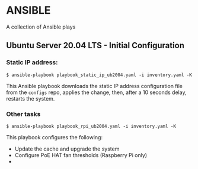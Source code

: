 # ANSIBLE
A collection of Ansible plays

## Ubuntu Server 20.04 LTS - Initial Configuration

### Static IP address:

`$ ansible-playbook playbook_static_ip_ub2004.yaml -i inventory.yaml -K`

This Ansible playbook downloads the static IP address configuration file from the `configs` repo, applies the change, then, after a 10 seconds delay, restarts the system.

### Other tasks

`$ ansible-playbook playbook_rpi_ub2004.yaml -i inventory.yaml -K`

This playbook configures the following:

* Update the cache and upgrade the system
* Configure PoE HAT fan thresholds (Raspberry Pi only)
* 
